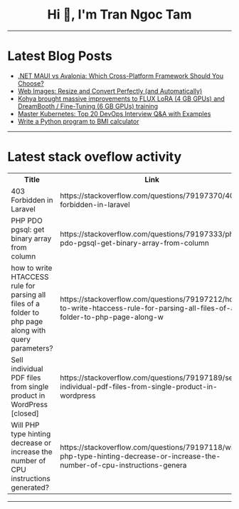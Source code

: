 <h1 align="center">Hi 👋, I'm Tran Ngoc Tam</h1>

---

# Latest Blog Posts 
<!-- BLOG-POST-LIST:START -->
- [.NET MAUI vs Avalonia: Which Cross-Platform Framework Should You Choose?](https://dev.to/empiree/net-maui-vs-avalonia-which-cross-platform-framework-should-you-choose-2ki)
- [Web Images: Resize and Convert Perfectly &lpar;and Automatically&rpar;](https://dev.to/tomj/web-images-resize-and-convert-perfectly-and-automatically-1adp)
- [Kohya brought massive improvements to FLUX LoRA &lpar;4 GB GPUs&rpar; and DreamBooth / Fine-Tuning &lpar;6 GB GPUs&rpar; training](https://dev.to/furkangozukara/kohya-brought-massive-improvements-to-flux-lora-4-gb-gpus-and-dreambooth-fine-tuning-6-gb-pmb)
- [Master Kubernetes: Top 20 DevOps Interview Q&amp;A with Examples](https://dev.to/i_am_vesh/master-kubernetes-top-20-devops-interview-qa-with-examples-1lep)
- [Write a Python program to BMI calculator](https://dev.to/lakshmi_prithanadesan_32/write-a-python-program-for-bmi-calculator-3k9b)
<!-- BLOG-POST-LIST:END -->

---

# Latest stack oveflow activity
<table>
  <tr><th>Title</th><th>Link</th></tr>
  <!-- STACKOVERFLOW:START --><tr><td>403 Forbidden in Laravel</td><td>https://stackoverflow.com/questions/79197370/403-forbidden-in-laravel</td></tr><tr><td>PHP PDO pgsql: get binary array from column</td><td>https://stackoverflow.com/questions/79197333/php-pdo-pgsql-get-binary-array-from-column</td></tr><tr><td>how to write HTACCESS rule for parsing all files of a folder to php page along with query parameters?</td><td>https://stackoverflow.com/questions/79197212/how-to-write-htaccess-rule-for-parsing-all-files-of-a-folder-to-php-page-along-w</td></tr><tr><td>Sell individual PDF files from single product in WordPress [closed]</td><td>https://stackoverflow.com/questions/79197189/sell-individual-pdf-files-from-single-product-in-wordpress</td></tr><tr><td>Will PHP type hinting decrease or increase the number of CPU instructions generated?</td><td>https://stackoverflow.com/questions/79197118/will-php-type-hinting-decrease-or-increase-the-number-of-cpu-instructions-genera</td></tr><!-- STACKOVERFLOW:END -->
</table>

---


